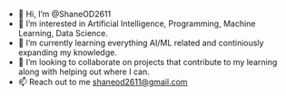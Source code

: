- 👋 Hi, I’m @ShaneOD2611
- 👀 I’m interested in Artificial Intelligence, Programming, Machine Learning, Data Science.
- 🌱 I’m currently learning everything AI/ML related and continiously expanding my knowledge.
- 💞️ I’m looking to collaborate on projects that contribute to my learning along with helping out where I can.
- 📫 Reach out to me shaneod2611@gmail.com

<!---
ShaneOD2611/ShaneOD2611 is a ✨ special ✨ repository because its `README.md` (this file) appears on your GitHub profile.
You can click the Preview link to take a look at your changes.
--->
